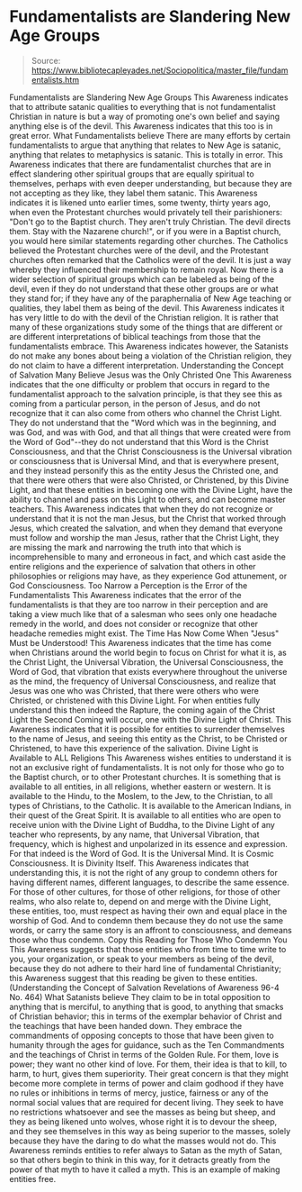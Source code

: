 # Fundamentalists are Slandering New Age Groups

> Source: https://www.bibliotecapleyades.net/Sociopolitica/master_file/fundamentalists.htm

Fundamentalists
are Slandering
New Age Groups
This Awareness indicates that to attribute satanic qualities to everything that is not fundamentalist Christian in nature is but a way of promoting one's own belief and saying anything else is of the devil. This Awareness indicates that this too is in great error.
What Fundamentalists believe
There are many efforts by certain fundamentalists to argue that anything that relates to New Age is satanic, anything that relates to metaphysics is satanic. This is totally in error. This Awareness indicates that there are fundamentalist churches that are in effect slandering other spiritual groups that are equally spiritual to themselves, perhaps with even deeper understanding, but because they are not accepting as they like, they label them satanic.
This Awareness indicates it is likened unto earlier times, some twenty, thirty years ago, when even the Protestant churches would privately tell their parishioners: "Don't go to the Baptist church. They aren't truly Christian. The devil directs them. Stay with the Nazarene church!", or if you were in a Baptist church, you would here similar statements regarding other churches. The Catholics believed the Protestant churches were of the devil, and the Protestant churches often remarked that the Catholics were of the devil. It is just a way whereby they influenced their membership to remain royal. Now there is a wider selection of spiritual groups which can be labeled as being of the devil, even if they do not understand that these other groups are or what they stand for; if they have any of the paraphernalia of New Age teaching or qualities, they label them as being of the devil.
This Awareness indicates it has very little to do with the devil of the Christian religion. It is rather that many of these organizations study some of the things that are different or are different interpretations of biblical teachings from those that the fundamentalists embrace. This Awareness indicates however, the Satanists do not make any bones about being a violation of the Christian religion, they do not claim to have a different interpretation.
Understanding
the Concept of Salvation
Many Believe Jesus
was the Only Christed One
This Awareness indicates that the one difficulty or problem that occurs in regard to the fundamentalist approach to the salvation principle, is that they see this as coming from a particular person, in the person of Jesus, and do not recognize that it can also come from others who channel the Christ Light. They do not understand that the "Word which was in the beginning, and was God, and was with God, and that all things that were created were from the Word of God"--they do not understand that this Word is the Christ Consciousness, and that the Christ Consciousness is the Universal vibration or consciousness that is Universal Mind, and that is everywhere present, and they instead personify this as the entity Jesus the Christed one, and that there were others that were also Christed, or Christened, by this Divine Light, and that these entities in becoming one with the Divine Light, have the ability to channel and pass on this Light to others, and can become master teachers.
This Awareness indicates that when they do not recognize or understand that it is not the man Jesus, but the Christ that worked through Jesus, which created the salvation, and when they demand that everyone must follow and worship the man Jesus, rather that the Christ Light, they are missing the mark and narrowing the truth into that which is incomprehensible to many and erroneous in fact, and which cast aside the entire religions and the experience of salvation that others in other philosophies or religions may have, as they experience God attunement, or God Consciousness.
Too Narrow a Perception is the Error of the Fundamentalists
This Awareness indicates that the error of the fundamentalists is that they are too narrow in their perception and are taking a view much like that of a salesman who sees only one headache remedy in the world, and does not consider or recognize that other headache remedies might exist.
The Time Has Now Come When "Jesus" Must be Understood!
This Awareness indicates that the time has come when Christians around the world begin to focus on Christ for what it is, as the Christ Light, the Universal Vibration, the Universal Consciousness, the Word of God, that vibration that exists everywhere throughout the universe as the mind, the frequency of Universal Consciousness, and realize that Jesus was one who was Christed, that there were others who were Christed, or christened with this Divine Light. For when entities fully understand this then indeed the Rapture, the coming again of the Christ Light the Second Coming will occur, one with the Divine Light of Christ. This Awareness indicates that it is possible for entities to surrender themselves to the name of Jesus, and seeing this entity as the Christ, to be Christed or Christened, to have this experience of the salivation.
Divine Light is Available to ALL Religions
This Awareness wishes entities to understand it is not an exclusive right of fundamentalists. It is not only for those who go to the Baptist church, or to other Protestant churches. It is something that is available to all entities, in all religions, whether eastern or western. It is available to the Hindu, to the Moslem, to the Jew, to the Christian, to all types of Christians, to the Catholic. It is available to the American Indians, in their quest of the Great Spirit. It is available to all entities who are open to receive union with the Divine Light of Buddha, to the Divine Light of any teacher who represents, by any name, that Universal Vibration, that frequency, which is highest and unpolarized in its essence and expression. For that indeed is the Word of God. It is the Universal Mind. It is Cosmic Consciousness. It is Divinity Itself.
This Awareness indicates that understanding this, it is not the right of any group to condemn others for having different names, different languages, to describe the same essence. For those of other cultures, for those of other religions, for those of other realms, who also relate to, depend on and merge with the Divine Light, these entities, too, must respect as having their own and equal place in the worship of God. And to condemn them because they do not use the same words, or carry the same story is an affront to consciousness, and demeans those who thus condemn.
Copy this Reading for Those Who Condemn You
This Awareness suggests that those entities who from time to time write to you, your organization, or speak to your members as being of the devil, because they do not adhere to their hard line of fundamental Christianity; this Awareness suggest that this reading be given to these entities.
(Understanding the Concept of Salvation Revelations of Awareness 96-4 No. 464)
What Satanists believe
They claim to be in total opposition to anything that is merciful, to anything that is good, to anything that smacks of Christian behavior; this in terms of the exemplar behavior of Christ and the teachings that have been handed down. They embrace the commandments of opposing concepts to those that have been given to humanity through the ages for guidance, such as the Ten Commandments and the teachings of Christ in terms of the Golden Rule. For them, love is power; they want no other kind of love.
For them, their idea is that to kill, to harm, to hurt, gives them superiority. Their great concern is that they might become more complete in terms of power and claim godhood if they have no rules or inhibitions in terms of mercy, justice, fairness or any of the normal social values that are required for decent living. They seek to have no restrictions whatsoever and see the masses as being but sheep, and they as being likened unto wolves, whose right it is to devour the sheep, and they see themselves in this way as being superior to the masses, solely because they have the daring to do what the masses would not do.
This Awareness reminds entities to refer always to Satan as the myth of Satan, so that others begin to think in this way, for it detracts greatly from the power of that myth to have it called a myth. This is an example of making entities free.
